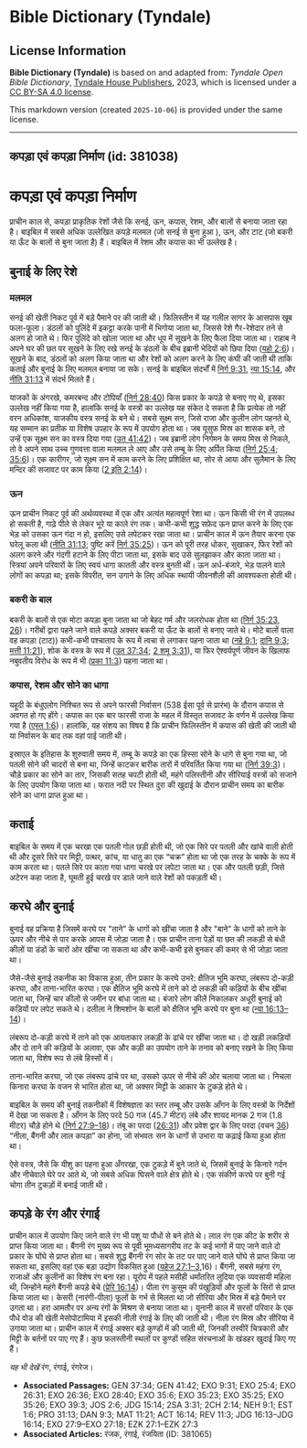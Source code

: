 # Bible Dictionary (Tyndale)

## License Information

**Bible Dictionary (Tyndale)** is based on and adapted from: _Tyndale Open Bible Dictionary_, [Tyndale House Publishers](https://tyndaleopenresources.com/), 2023, which is licensed under a [CC BY-SA 4.0 license](https://creativecommons.org/licenses/by-sa/4.0/legalcode.en).

This markdown version (created `2025-10-06`) is provided under the same license.



--------------------------------

## कपड़ा एवं कपड़ा निर्माण (id: 381038)

कपड़ा एवं कपड़ा निर्माण
=======================

प्राचीन काल से, कपड़ा प्राकृतिक रेशों जैसे कि सनई, ऊन, कपास, रेशम, और बालों से बनाया जाता रहा है। बाइबिल में सबसे अधिक उल्लेखित कपड़े मलमल (जो सनई से बुना हुआ ), ऊन, और टाट (जो बकरी या ऊँट के बालों से बुना जाता है) हैं। बाइबिल में रेशम और कपास का भी उल्लेख है।

बुनाई के लिए रेशे
-----------------

### मलमल

सनई की खेती निकट पूर्व में बड़े पैमाने पर की जाती थी। फिलिस्तीन में यह गलील सागर के आसपास खूब फला\-फूला। डंठलों को पुलिंदे में इकट्ठा करके पानी में भिगोया जाता था, जिससे रेशे गैर\-रेशेदार तने से अलग हो जाते थे। फिर पुलिंदे को खोला जाता था और धूप में सूखने के लिए फैला दिया जाता था। राहाब ने अपने घर की छत पर सूखने के लिए रखे सनई के डंठलों के बीच इब्रानी भेदियों को छिपा दिया ([यहो 2:6](https://ref.ly/Josh2:6))। सूखने के बाद, डंठलों को अलग किया जाता था और रेशों को अलग करने के लिए कंघी की जाती थी ताकि कताई और बुनाई के लिए मलमल बनाया जा सके। सनई के बाइबिल संदर्भों में [निर्ग 9:31](https://ref.ly/Exod9:31), [न्या 15:14](https://ref.ly/Judg15:14), और [नीति 31:13](https://ref.ly/Prov31:13) में संदर्भ मिलते हैं।

याजकों के अंगरखे, कमरबन्द और टोपियाँ ([निर्ग 28:40](https://ref.ly/Exod28:40)) किस प्रकार के कपड़े से बनाए गए थे, इसका उल्लेख नहीं किया गया है, हालांकि सनई के वस्त्रों का उल्लेख यह संकेत दे सकता है कि प्रत्येक तो नहीं वरन अधिकांश, याजकीय वस्त्र सनई के बने थे। सबसे सूक्ष्म सन, जिसे राजा और कुलीन लोग पहनते थे, यह सम्मान का प्रतीक या विशेष उपहार के रूप में उपयोग होता था। जब यूसुफ मिस्र का शासक बने, तो उन्हें एक सूक्ष्म सन का वस्त्र दिया गया ([उत 41:42](https://ref.ly/Gen41:42))। जब इब्रानी लोग निर्गमन के समय मिस्र से निकले, तो वे अपने साथ उच्च गुणवत्ता वाला मलमल ले आए और उसे तम्बू के लिए अर्पित किया ([निर्ग 25:4](https://ref.ly/Exod25:4); [35:6](https://ref.ly/Exod35:6))। एक कारीगर, जो सूक्ष्म सन में काम करने के लिए प्रशिक्षित था, सोर से आया और सुलैमान के लिए मन्दिर की सजावट पर काम किया ([2 इति 2:14](https://ref.ly/2Chr2:14))।

### ऊन

ऊन प्राचीन निकट पूर्व की अर्थव्यवस्था में एक और अत्यंत महत्वपूर्ण रेशा था। ऊन किसी भी रंग में उपलब्ध हो सकती है, गाढ़े पीले से लेकर भूरे या काले रंग तक। कभी\-कभी शुद्ध सफ़ेद ऊन प्राप्त करने के लिए एक भेड़ को उसका ऊन गंदा न हो, इसलिए उसे लपेटकर रखा जाता था। प्राचीन काल में ऊन तैयार करना एक घरेलू कला थी ([नीति 31:13](https://ref.ly/Prov31:13); पुष्टि करें [निर्ग 35:25](https://ref.ly/Exod35:25))। ऊन को पूरी तरह धोकर, सुखाकर, फिर रेशों को अलग करने और गंदगी हटाने के लिए पीटा जाता था, इसके बाद उसे सुलझाकर और काता जाता था। स्त्रियां अपने परिवारों के लिए स्वयं धागा कातती और वस्त्र बुनती थीं। ऊन अर्ध\-बंजारे, भेड़ पालने वाले लोगों का कपड़ा था; इसके विपरीत, सन उगाने के लिए अधिक स्थायी जीवनशैली की आवश्यकता होती थी।

### बकरी के बाल

बकरी के बालों से एक मोटा कपड़ा बुना जाता था जो बेहद गर्म और जलरोधक होता था ([निर्ग 35:23, 26](https://ref.ly/Exod35:23,Exod35:26))। गरीबों द्वारा पहने जाने वाले कपड़े अक्सर बकरी या ऊँट के बालों से बनाए जाते थे। मोटे बालों वाला वह कपड़ा (टाट)) कभी\-कभी पश्चाताप के रूप में त्वचा से लगाकर पहना जाता था ([नहे 9:1](https://ref.ly/Neh9:1); [दानि 9:3](https://ref.ly/Dan9:3); [मत्ती 11:21](https://ref.ly/Matt11:21)), शोक के वस्त्र के रूप में ([उत 37:34](https://ref.ly/Gen37:34); [2 शमू 3:31](https://ref.ly/2Sam3:31)), या फिर ऐश्वर्यपूर्ण जीवन के खिलाफ नबुवतीय विरोध के रूप में भी ([प्रका 11:3](https://ref.ly/Rev11:3)) पहना जाता था।

### कपास, रेशम और सोने का धागा

यहूदी के बंधुएलोग निश्चित रूप से अपने फारसी निर्वासन (538 ईसा पूर्व से प्रारंभ) के दौरान कपास से अवगत हो गए होंगे। कपास का एक बार फारसी राजा के महल में विस्तृत सजावट के वर्णन में उल्लेख किया गया है ([एस्त 1:6](https://ref.ly/Esth1:6))। हालांकि, यह संशय का विषय है कि प्राचीन फिलिस्तीन में कपास की खेती की जाती थी या निर्वासन के बाद तक वहां पाई जाती थी।

इस्राएल के इतिहास के शुरुवाती समय में, तम्बू के कपड़े का एक हिस्सा सोने के धागे से बुना गया था, जो पतली सोने की चादरों से बना था, जिन्हें काटकर बारीक तारों में परिवर्तित किया गया था ([निर्ग 39:3](https://ref.ly/Exod39:3))। चौड़े प्रकार का सोने का तार, जिसकी सतह चपटी होती थी, महंगे पलिस्तीनी और सीरियाई वस्त्रों को सजाने के लिए उपयोग किया जाता था। फरात नदी पर स्थित दुरा की खुदाई के दौरान प्राचीन समय का बारीक सोने का धागा प्राप्त हुआ था।

कताई
----

बाइबिल के समय में एक चरखा एक पतली गोल छड़ी होती थी, जो एक सिरे पर पतली और खांचे वाली होती थी और दूसरे सिरे पर मिट्टी, पत्थर, कांच, या धातु का एक “चक्र” होता था जो एक तरह के चक्के के रूप में काम करता था। पतले सिरे पर काता गया धागा चरखे पर लपेटा जाता था। एक और पतली छड़ी, जिसे अटेरन कहा जाता है, घूमती हुई चरखे पर डाले जाने वाले रेशों को पकड़ती थी।

करघे और बुनाई
-------------

बुनाई वह प्रक्रिया है जिसमें करघे पर "ताने” के धागों को खींचा जाता है और "बाने" के धागों को ताने के ऊपर और नीचे से पार करके आपस में जोड़ा जाता है। एक प्राचीन ताना पेड़ों या छत की लकड़ी से बंधी कीलों या डंडों के चारों ओर खींचा जा सकता था और कभी\-कभी इसे बुनकर की कमर से भी जोड़ा जाता था।

जैसे\-जैसे बुनाई तकनीक का विकास हुआ, तीन प्रकार के करघे उभरे: क्षैतिज भूमि करघा, लंबरूप दो\-कड़ी करघा, और ताना\-भारित करघा। एक क्षैतिज भूमि करघे में ताने को दो लकड़ी की कड़ियों के बीच खींचा जाता था, जिन्हें चार कीलों से जमीन पर बांधा जाता था। बंजारे लोग कीलें निकालकर अधूरी बुनाई को कड़ियों पर लपेट सकते थे। दलीला ने शिमशोन के बालों को क्षैतिज भूमि करघे पर बुना था ([न्या 16:13–14](https://ref.ly/Judg16:13-Judg16:14))।

लंबरूप दो\-कड़ी करघे में ताने को एक आयताकार लकड़ी के ढांचे पर खींचा जाता था। दो खड़ी लकड़ियों और दो ताने की कड़ियों के अलावा, एक और कड़ी का उपयोग ताने के तनाव को बनाए रखने के लिए किया जाता था, विशेष रूप से लंबे हिस्सों में।

ताना\-भारित करघा, जो एक लंबरूप ढांचे पर था, उसको ऊपर से नीचे की ओर चलाया जाता था। निचला किनारा करघा के वजन से भारित होता था, जो अक्सर मिट्टी के आकार के टुकड़े होते थे।

बाइबिल के समय की बुनाई तकनीकों में विशेषज्ञता का स्तर तम्बू और उसके आँगन के लिए वस्त्रों के निर्देशों में देखा जा सकता है। आँगन के लिए परदे 50 गज (45\.7 मीटर) लंबे और शायद मानक 2 गज (1\.8 मीटर) चौड़े होने थे ([निर्ग 27:9–18](https://ref.ly/Exod27:9-Exod27:18))। तंबू का परदा ([26:31](https://ref.ly/Exod26:31)) और प्रवेश द्वार के लिए परदा (वचन [36](https://ref.ly/Exod26:36)) “नीला, बैंगनी और लाल कपड़ा” का होना, जो संभवतः सन के धागों से उभारा या कढ़ाई किया हुआ होता था।

ऐसे वस्त्र, जैसे कि यीशु का पहना हुआ अँगरखा, एक टुकड़े में बुने जाते थे, जिसमें बुनाई के किनारे गर्दन और नीचेवाले घेरे पर आते थे, जो सबसे अधिक घिसने वाले क्षेत्र होते थे। एक संकीर्ण करघे पर बुनी गई चोगा तीन टुकड़ों में बनाई जाती थी।

कपड़े के रंग और रंगाई
---------------------

प्राचीन काल में उपयोग किए जाने वाले रंग भी पशु या पौधों से बने होते थे। लाल रंग एक कीट के शरीर से प्राप्त किया जाता था। बैंगनी रंग मुख्य रूप से पूर्वी भूमध्यसागरीय तट के कई भागों में पाए जाने वाले दो प्रकार के घोंघे से प्राप्त होता था। सबसे शुद्ध बैंगनी रंग सोर के तट पर पाए जाने वाले घोंघे से प्राप्त किया जा सकता था, इसलिए वहां एक बड़ा उद्योग विकसित हुआ ([यहेज 27:1–3](https://ref.ly/Ezek27:1-Ezek27:3),16\)। बैंगनी, सबसे महंगा रंग, राजाओं और कुलीनों का विशेष रंग बना रहा। यूरोप में पहले मसीही धर्मांतरित लुदिया एक व्यवसायी महिला थी, जिन्होंने महंगे बैंगनी कपड़े बेचे ([प्रेरि 16:14](https://ref.ly/Acts16:14))। पीला रंग कुसुम की पंखुड़ियों और फूलों के सिरों से प्राप्त किया जाता था। केसरी (नारंगी\-पीला) फूलों के गर्भ से मिलता था जो सीरिया और मिस्र में बड़े पैमाने पर उगता था। हरा आमतौर पर अन्य रंगों के मिश्रण से बनाया जाता था। यूनानी काल में सरसों परिवार के एक पौधे वोड की खेती मेसोपोटामिया में इसकी नीली रंगाई के लिए की जाती थी। नीला रंग मिस्र और सीरिया में उगाया जाता था। प्राचीन काल में रंगाई अक्सर बड़े कुण्‍डों में की जाती थी, जिनकी तस्वीरें चित्रकारी और मिट्टी के बर्तनों पर पाए गए हैं। कुछ फलस्तीनी स्थलों पर कुण्‍डों सहित संरचनाओं के खंडहर खुदाई किए गए हैं।

*यह भी देखें* रंग, रंगाई, रंगरेज।

* **Associated Passages:** GEN 37:34; GEN 41:42; EXO 9:31; EXO 25:4; EXO 26:31; EXO 26:36; EXO 28:40; EXO 35:6; EXO 35:23; EXO 35:25; EXO 35:26; EXO 39:3; JOS 2:6; JDG 15:14; 2SA 3:31; 2CH 2:14; NEH 9:1; EST 1:6; PRO 31:13; DAN 9:3; MAT 11:21; ACT 16:14; REV 11:3; JDG 16:13–JDG 16:14; EXO 27:9–EXO 27:18; EZK 27:1–EZK 27:3
* **Associated Articles:** रंजक, रंगाई, रंजयिता (ID: 381065)

